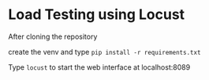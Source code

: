 # Load Testing using Locust 

After cloning the repository

create the venv and type `pip install -r requirements.txt`

Type `locust` to start the web interface at localhost:8089
